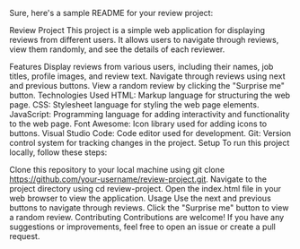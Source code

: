 
Sure, here's a sample README for your review project:

Review Project
This project is a simple web application for displaying reviews from different users. It allows users to navigate through reviews, view them randomly, and see the details of each reviewer.

Features
Display reviews from various users, including their names, job titles, profile images, and review text.
Navigate through reviews using next and previous buttons.
View a random review by clicking the "Surprise me" button.
Technologies Used
HTML: Markup language for structuring the web page.
CSS: Stylesheet language for styling the web page elements.
JavaScript: Programming language for adding interactivity and functionality to the web page.
Font Awesome: Icon library used for adding icons to buttons.
Visual Studio Code: Code editor used for development.
Git: Version control system for tracking changes in the project.
Setup
To run this project locally, follow these steps:

Clone this repository to your local machine using git clone https://github.com/your-username/review-project.git.
Navigate to the project directory using cd review-project.
Open the index.html file in your web browser to view the application.
Usage
Use the next and previous buttons to navigate through reviews.
Click the "Surprise me" button to view a random review.
Contributing
Contributions are welcome! If you have any suggestions or improvements, feel free to open an issue or create a pull request.
